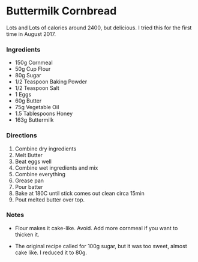 # Buttermilk Cornbread

Lots and Lots of calories around 2400, but delicious. I tried this
for the first time in August 2017.

### Ingredients

 - 150g Cornmeal
 - 50g Cup Flour
 - 80g Sugar
 - 1/2 Teaspoon Baking Powder
 - 1/2 Teaspoon Salt
 - 1 Eggs
 - 60g Butter
 - 75g Vegetable Oil
 - 1.5 Tablespoons Honey
 - 163g Buttermilk

 ### Directions
  1. Combine dry ingredients
  2. Melt Butter
  3. Beat eggs well
  4. Combine wet ingredients and mix
  5. Combine everything
  6. Grease pan
  7. Pour batter
  8. Bake at 180C until stick comes out clean circa 15min
  9. Pout melted butter over top.

  ### Notes

  - Flour makes it cake-like. Avoid. Add more cornmeal if you want to
    thicken it.

  - The original recipe called for 100g sugar, but it was too sweet, almost
    cake like. I reduced it to 80g.
